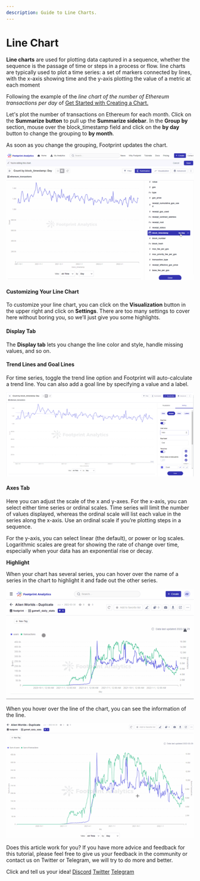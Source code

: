 ```yaml
---
description: Guide to Line Charts.
---
```


# Line Chart

**Line charts** are used for plotting data captured in a sequence, whether the sequence is the passage of time or steps in a process or flow. line charts are typically used to plot a time series: a set of markers connected by lines, with the x-axis showing time and the y-axis plotting the value of a metric at each moment

Following the example of the _line chart of the number of Ethereum transactions per day_ of [Get Started with Creating a Chart.](../tutorial/get-started-with-creating-a-chart.md)

Let's plot the number of transactions on Ethereum for each month. Click on the **Summarize button** to pull up the **Summarize sidebar**. In the **Group by** section, mouse over the block\_timestamp field and click on the **by day** button to change the grouping to **by month**.

As soon as you change the grouping, Footprint updates the chart.

![](<../../.gitbook/assets/0 (3) (1) (1) (1)>)

#### **Customizing Your Line Chart** <a href="#_9o63tr9edzo7" id="_9o63tr9edzo7"></a>

To customize your line chart, you can click on the **Visualization** button in the upper right and click on **Settings**. There are too many settings to cover here without boring you, so we’ll just give you some highlights.

#### **Display Tab** <a href="#_md8pqnn8ct5p" id="_md8pqnn8ct5p"></a>

The **Display tab** lets you change the line color and style, handle missing values, and so on.

#### **Trend Lines and Goal Lines** <a href="#_frojpzmlvfv2" id="_frojpzmlvfv2"></a>

For time series, toggle the trend line option and Footprint will auto-calculate a trend line. You can also add a goal line by specifying a value and a label.

![](<../../.gitbook/assets/1 (3) (1) (1) (1) (1)>)

#### **Axes Tab**

Here you can adjust the scale of the x and y-axes. For the x-axis, you can select either time series or ordinal scales. Time series will limit the number of values displayed, whereas the ordinal scale will list each value in the series along the x-axis. Use an ordinal scale if you’re plotting steps in a sequence.

For the y-axis, you can select linear (the default), or power or log scales. Logarithmic scales are great for showing the rate of change over time, especially when your data has an exponential rise or decay.

**Highlight**

When your chart has several series, you can hover over the name of a series in the chart to highlight it and fade out the other series.

![](<../../.gitbook/assets/2 (1)>)

When you hover over the line of the chart, you can see the information of the line.

![](<../../.gitbook/assets/3 (2) (1)>)

Does this article work for you? If you have more advice and feedback for this tutorial, please feel free to give us your feedback in the community or contact us on Twitter or Telegram, we will try to do more and better.&#x20;

Click and tell us your idea! [Discord](https://discord.com/invite/3HYaR6USM7) [Twitter](https://twitter.com/Footprint\_DeFi) [Telegram](https://t.me/joinchat/4-ocuURAr2thODFh)
